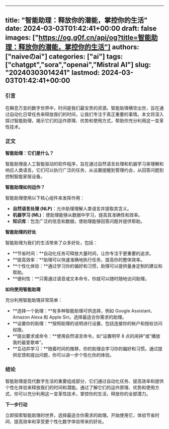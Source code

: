 
---
title: "智能助理：释放你的潜能，掌控你的生活"
date: 2024-03-03T01:42:41+00:00
draft: false
images: ["https://og.g0f.cn/api/og?title=智能助理：释放你的潜能，掌控你的生活"]
authors: ["naiveのai"]
categories: ["ai"]
tags: ["chatgpt","sora","openai","Mistral AI"]
slug: "20240303014241"
lastmod: 2024-03-03T01:42:41+00:00
---
### 引言

在瞬息万变的数字世界中，时间是我们最宝贵的资源。智能助理横空出世，旨在通过自动化日常任务来释放我们的时间，让我们专注于真正重要的事情。本文将深入探讨智能助理，揭示它们的运作原理、优势和使用方式，帮助你充分利用这一变革性技术。

### 正文

**智能助理：它们是什么？**

智能助理是人工智能驱动的软件程序，旨在通过自然语言处理和机器学习来理解和响应人类语言。它们可以执行广泛的任务，从设置提醒到管理约会，从回答问题到控制智能家居设备。

**智能助理如何运作？**

智能助理使用以下核心组件来发挥作用：

* **自然语言处理 (NLP)**：允许助理理解人类语言并提取其含义。
* **机器学习 (ML)**：使助理能够从数据中学习，提高其准确性和效率。
* **知识库**：包含广泛的信息和数据，使助理能够回答问题并提供帮助。

**智能助理的好处**

智能助理为我们的生活带来了众多好处，包括：

* **节省时间：**自动化任务可释放大量时间，让你专注于更重要的追求。
* **提高效率：**助理可以快速准确地执行任务，提高你的整体效率。
* **个性化体验：**通过学习你的偏好和习惯，助理可以提供量身定制的建议和帮助。
* **便利性：**只需通过语音或文本命令，你就可以随时随地访问助理。

**如何使用智能助理**

充分利用智能助理非常简单：

* **选择一个助理：**有多种智能助理可供选择，例如 Google Assistant、Amazon Alexa 和 Apple Siri。选择最适合你需求的助理。
* **设置你的助理：**按照助理的说明进行设置，包括连接你的帐户和授权访问权限。
* **提出要求或命令：**使用自然语言命令，如“设置明早 8 点的闹钟”或“播放我的最爱歌单”。
* **互动并学习：**随着时间的推移，你的助理会学习你的偏好和习惯。通过提供反馈和提出问题，你可以进一步个性化你的体验。

### 结论

智能助理是现代数字生活的重要组成部分，它们通过自动化任务、提高效率和提供个性化体验来释放我们的时间和潜能。通过了解它们的运作原理、优势和使用方式，你可以充分利用这一变革性技术，掌控你的生活，释放你的全部潜力。

**下一步行动**

立即探索智能助理的世界，选择最适合你需求的助理。开始使用它，体验节省时间、提高效率和享受更个性化数字体验带来的好处。